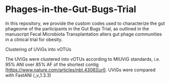 # Phages-in-the-Gut-Bugs-Trial

In this repository, we provide the custom codes used to characterize the gut phageome of the participants in the Gut Bugs Trial, as outlined in the manuscript Fecal Microbiota Transplantation alters gut phage communities in a clinical trial for obesity. 

Clustering of UViGs into vOTUs

The UViGs were clustered into vOTUs according to MIUViG standards, _i.e._ 95% ANI over 85% AF of the shortest contig [https://www.nature.com/articles/nbt.4306](url). UViGs were compared with FastANI (_v_1.3.3)

